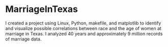 # MarriageInTexas
I created a project using Linux, Python, makefile, and matplotlib to identify and visualize possible correlations between race and the age of women at marriage in Texas. I analyzed 40 years and approximately 9 million records of marriage data.
